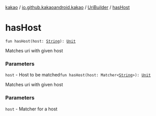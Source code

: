 [kakao](../../index.md) / [io.github.kakaoandroid.kakao](../index.md) / [UriBuilder](index.md) / [hasHost](./has-host.md)

# hasHost

`fun hasHost(host: `[`String`](https://kotlinlang.org/api/latest/jvm/stdlib/kotlin/-string/index.html)`): `[`Unit`](https://kotlinlang.org/api/latest/jvm/stdlib/kotlin/-unit/index.html)

Matches uri with given host

### Parameters

`host` - Host to be matched`fun hasHost(host: Matcher<`[`String`](https://kotlinlang.org/api/latest/jvm/stdlib/kotlin/-string/index.html)`>): `[`Unit`](https://kotlinlang.org/api/latest/jvm/stdlib/kotlin/-unit/index.html)

Matches uri with given host

### Parameters

`host` - Matcher for a host
